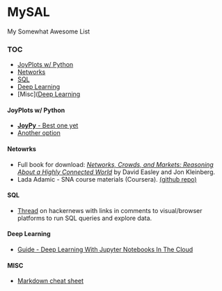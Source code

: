 # MySAL
My Somewhat Awesome List


### TOC
+ [JoyPlots w/ Python](https://github.com/mlcoursework/mysal/blob/master/README.md#joyplots-w-python)
+ [Networks](https://github.com/mlcoursework/mysal/blob/master/README.md#netowrks)
+ [SQL](https://github.com/mlcoursework/mysal/blob/master/README.md#sql)
+ [Deep Learning](https://github.com/mlcoursework/mysal/blob/master/README.md#deep-learning)
+ [Misc]([Deep Learning](https://github.com/mlcoursework/mysal/blob/master/README.md#misc)

#### JoyPlots w/ Python
+ [**JoyPy** - Best one yet](https://github.com/sbebo/joypy)
+ [Another option](https://github.com/daguiam/pyjoyplot)


#### Netowrks

+ Full book for download: [_Networks, Crowds, and Markets: Reasoning About a Highly Connected World_](http://www.cs.cornell.edu/home/kleinber/networks-book/) by David Easley and Jon Kleinberg.
+ Lada Adamic - SNA course materials (Coursera). [(github repo)](https://github.com/ladamalina/coursera-sna)


#### SQL
+ [Thread](https://news.ycombinator.com/item?id=14300038) on hackernews with links in comments to visual/browser platforms to run SQL queries and explore data.


#### Deep Learning
+ [Guide - Deep Learning With Jupyter Notebooks In The Cloud](https://www.datacamp.com/community/tutorials/deep-learning-jupyter-aws)



#### MISC
+ [Markdown cheat sheet](https://github.com/adam-p/markdown-here/wiki/Markdown-Cheatsheet)
